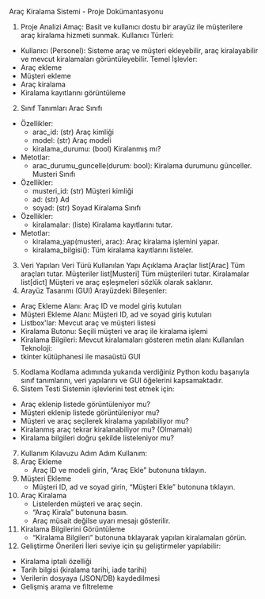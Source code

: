 Araç Kiralama Sistemi - Proje Dokümantasyonu
1. Proje Analizi Amaç:
Basit ve kullanıcı dostu bir arayüz ile müşterilere araç kiralama hizmeti sunmak.
Kullanıcı Türleri:
- Kullanıcı (Personel): Sisteme araç ve müşteri ekleyebilir, araç kiralayabilir ve mevcut kiralamaları görüntüleyebilir.
 Temel İşlevler:
- Araç ekleme
- Müşteri ekleme
- Araç kiralama
- Kiralama kayıtlarını görüntüleme
2. Sınıf Tanımları
 Arac Sınıfı
- Özellikler:
  - arac_id: (str) Araç kimliği
  - model: (str) Araç modeli
  - kiralama_durumu: (bool) Kiralanmış mı?
- Metotlar:
  - arac_durumu_guncelle(durum: bool): Kiralama durumunu günceller.
 Musteri Sınıfı
- Özellikler:
  - musteri_id: (str) Müşteri kimliği
  - ad: (str) Ad
  - soyad: (str) Soyad
 Kiralama Sınıfı
- Özellikler:
  - kiralamalar: (liste) Kiralama kayıtlarını tutar.
- Metotlar:
  - kiralama_yap(musteri, arac): Araç kiralama işlemini yapar.
  - kiralama_bilgisi(): Tüm kiralama kayıtlarını listeler.
3. Veri Yapıları
Veri Türü	Kullanılan Yapı	Açıklama
Araçlar	list[Arac]	Tüm araçları tutar.
Müşteriler	list[Musteri]	Tüm müşterileri tutar.
Kiralamalar	list[dict]	Müşteri ve araç eşleşmeleri sözlük olarak saklanır.
4. Arayüz Tasarımı (GUI)
Arayüzdeki Bileşenler:
- Araç Ekleme Alanı: Araç ID ve model giriş kutuları
- Müşteri Ekleme Alanı: Müşteri ID, ad ve soyad giriş kutuları
- Listbox'lar: Mevcut araç ve müşteri listesi
- Kiralama Butonu: Seçili müşteri ve araç ile kiralama işlemi
- Kiralama Bilgileri: Mevcut kiralamaları gösteren metin alanı
Kullanılan Teknoloji:
- tkinter kütüphanesi ile masaüstü GUI
5. Kodlama
Kodlama adımında yukarıda verdiğiniz Python kodu başarıyla sınıf tanımlarını, veri yapılarını ve GUI öğelerini kapsamaktadır.
6. Sistem Testi
Sistemin işlevlerini test etmek için:
- Araç eklenip listede görüntüleniyor mu?
- Müşteri eklenip listede görüntüleniyor mu?
- Müşteri ve araç seçilerek kiralama yapılabiliyor mu?
- Kiralanmış araç tekrar kiralanabiliyor mu? (Olmamalı)
- Kiralama bilgileri doğru şekilde listeleniyor mu?
7. Kullanım Kılavuzu
Adım Adım Kullanım:
1. Araç Ekleme
   - Araç ID ve modeli girin, “Araç Ekle” butonuna tıklayın.
2. Müşteri Ekleme
   - Müşteri ID, ad ve soyad girin, “Müşteri Ekle” butonuna tıklayın.
3. Araç Kiralama
   - Listelerden müşteri ve araç seçin.
   - “Araç Kirala” butonuna basın.
   - Araç müsait değilse uyarı mesajı gösterilir.
4. Kiralama Bilgilerini Görüntüleme
   - “Kiralama Bilgileri” butonuna tıklayarak yapılan kiralamaları görün.
8. Geliştirme Önerileri
İleri seviye için şu geliştirmeler yapılabilir:
- Kiralama iptali özelliği
- Tarih bilgisi (kiralama tarihi, iade tarihi)
- Verilerin dosyaya (JSON/DB) kaydedilmesi
- Gelişmiş arama ve filtreleme

